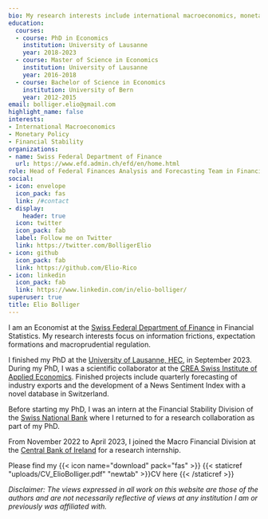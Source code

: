 ```yaml
---
bio: My research interests include international macroeconomics, monetary policy and financial stability.
education:
  courses:
  - course: PhD in Economics
    institution: University of Lausanne
    year: 2018-2023
  - course: Master of Science in Economics
    institution: University of Lausanne
    year: 2016-2018
  - course: Bachelor of Science in Economics
    institution: University of Bern
    year: 2012-2015
email: bolliger.elio@gmail.com
highlight_name: false
interests:
- International Macroeconomics
- Monetary Policy
- Financial Stability
organizations:
- name: Swiss Federal Department of Finance
  url: https://www.efd.admin.ch/efd/en/home.html
role: Head of Federal Finances Analysis and Forecasting Team in Financial Statistics <br> Deputy Head of Financial Statistics Division
social:
- icon: envelope
  icon_pack: fas
  link: /#contact
- display:
    header: true
  icon: twitter
  icon_pack: fab
  label: Follow me on Twitter
  link: https://twitter.com/BolligerElio
- icon: github
  icon_pack: fab
  link: https://github.com/Elio-Rico
- icon: linkedin
  icon_pack: fab
  link: https://www.linkedin.com/in/elio-bolliger/
superuser: true
title: Elio Bolliger
---
```


I am an Economist at the [Swiss Federal Department of Finance](https://www.efd.admin.ch/efd/en/home.html) in Financial Statistics. My research interests focus on information frictions, expectation formations and macroprudential regulation.

I finished my PhD at the [University of Lausanne, HEC](https://www.unil.ch/hec/en/home.html), in September 2023. During my PhD, I was a scientific collaborator at the [CREA Swiss Institute of Applied Economics](https://www.unil.ch/crea/fr/home.html). Finished projects include quarterly forecasting of industry exports and the development of a News Sentiment Index with a novel database in Switzerland.

Before starting my PhD, I was an intern at the Financial Stability Division of the [Swiss National Bank](https://www.snb.ch/) where I returned to for a research collaboration as part of my PhD.

From November 2022 to April 2023, I joined the Macro Financial Division at the [Central Bank of Ireland](https://www.centralbank.ie/)  for a research internship.


Please find my {{< icon name="download" pack="fas" >}} {{< staticref "uploads/CV_ElioBolliger.pdf" "newtab" >}}CV here {{< /staticref >}}

<em>Disclaimer: The views expressed in all work on this website are those of the authors and are not necessarily reflective of views at any institution I am or previously was affiliated with.</em>



